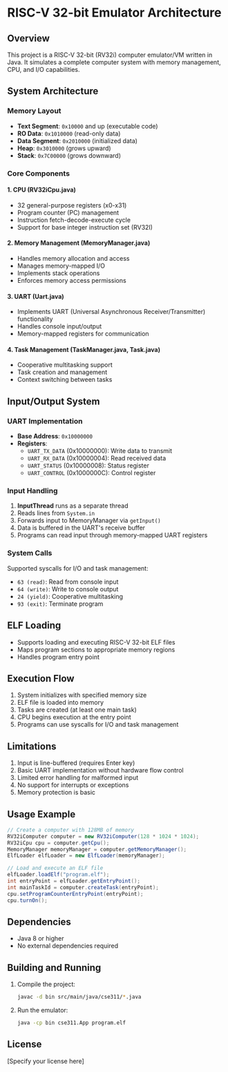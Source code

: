 # RISC-V 32-bit Emulator Architecture

## Overview

This project is a RISC-V 32-bit (RV32i) computer emulator/VM written in Java. It simulates a complete computer system with memory management, CPU, and I/O capabilities.

## System Architecture

### Memory Layout

- **Text Segment**: `0x10000` and up (executable code)
- **RO Data**: `0x1010000` (read-only data)
- **Data Segment**: `0x2010000` (initialized data)
- **Heap**: `0x3010000` (grows upward)
- **Stack**: `0x7C00000` (grows downward)

### Core Components

#### 1. CPU (RV32iCpu.java)

- 32 general-purpose registers (x0-x31)
- Program counter (PC) management
- Instruction fetch-decode-execute cycle
- Support for base integer instruction set (RV32I)

#### 2. Memory Management (MemoryManager.java)

- Handles memory allocation and access
- Manages memory-mapped I/O
- Implements stack operations
- Enforces memory access permissions

#### 3. UART (Uart.java)

- Implements UART (Universal Asynchronous Receiver/Transmitter) functionality
- Handles console input/output
- Memory-mapped registers for communication

#### 4. Task Management (TaskManager.java, Task.java)

- Cooperative multitasking support
- Task creation and management
- Context switching between tasks

## Input/Output System

### UART Implementation

- **Base Address**: `0x10000000`
- **Registers**:
  - `UART_TX_DATA` (0x10000000): Write data to transmit
  - `UART_RX_DATA` (0x10000004): Read received data
  - `UART_STATUS` (0x10000008): Status register
  - `UART_CONTROL` (0x1000000C): Control register

### Input Handling

1. **InputThread** runs as a separate thread
2. Reads lines from `System.in`
3. Forwards input to MemoryManager via `getInput()`
4. Data is buffered in the UART's receive buffer
5. Programs can read input through memory-mapped UART registers

### System Calls

Supported syscalls for I/O and task management:

- `63 (read)`: Read from console input
- `64 (write)`: Write to console output
- `24 (yield)`: Cooperative multitasking
- `93 (exit)`: Terminate program

## ELF Loading

- Supports loading and executing RISC-V 32-bit ELF files
- Maps program sections to appropriate memory regions
- Handles program entry point

## Execution Flow

1. System initializes with specified memory size
2. ELF file is loaded into memory
3. Tasks are created (at least one main task)
4. CPU begins execution at the entry point
5. Programs can use syscalls for I/O and task management

## Limitations

1. Input is line-buffered (requires Enter key)
2. Basic UART implementation without hardware flow control
3. Limited error handling for malformed input
4. No support for interrupts or exceptions
5. Memory protection is basic

## Usage Example

```java
// Create a computer with 128MB of memory
RV32iComputer computer = new RV32iComputer(128 * 1024 * 1024);
RV32iCpu cpu = computer.getCpu();
MemoryManager memoryManager = computer.getMemoryManager();
ElfLoader elfLoader = new ElfLoader(memoryManager);

// Load and execute an ELF file
elfLoader.loadElf("program.elf");
int entryPoint = elfLoader.getEntryPoint();
int mainTaskId = computer.createTask(entryPoint);
cpu.setProgramCounterEntryPoint(entryPoint);
cpu.turnOn();
```

## Dependencies

- Java 8 or higher
- No external dependencies required

## Building and Running

1. Compile the project:
   ```bash
   javac -d bin src/main/java/cse311/*.java
   ```
2. Run the emulator:
   ```bash
   java -cp bin cse311.App program.elf
   ```

## License

[Specify your license here]
